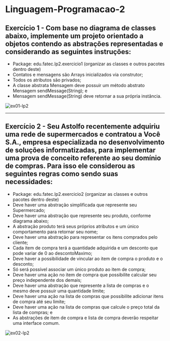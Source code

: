 # Linguagem-Programacao-2

## Exercício 1 - Com base no diagrama de classes abaixo, implemente um projeto orientado a objetos contendo as abstrações representadas e considerando as seguintes instruções:
- Package: edu.fatec.lp2.exercicio1 (organizar as classes e outros pacotes dentro deste)
- Contatos e mensagens são Arrays inicializados via construtor;
- Todos os atributos são privados;
- A classe abstrata Mensagem deve possuir um método abstrato Mensagem sendMessage(String); e
- Mensagem sendMessage(String) deve retornar a sua própria instância.

![ex01-lp2](https://user-images.githubusercontent.com/101421659/232364087-95a76477-78d1-447a-8df1-a9ec2afb6a00.PNG)

-----------------

## Exercício 2 - Seu Astolfo recentemente adquiriu uma rede de supermercados e contratou a Você S.A., empresa especializada no desenvolvimento de soluções informatizadas, para implementar uma prova de conceito referente ao seu domínio de compras. Para isso ele considerou as seguintes regras como sendo suas necessidades:

- Package: edu.fatec.lp2.exercicio2 (organizar as classes e outros pacotes dentro deste)
- Deve haver uma abstração simplificada que represente seu Supermercado;
- Deve haver uma abstração que represente seu produto, conforme diagrama abaixo;
- A abstração produto terá seus próprios atributos e um único comportamento para retornar seu nome;
- Deve haver uma abstração para representar os itens comprados pelo cliente;
- Cada item de compra terá a quantidade adquirida e um desconto que pode variar de 0 ao descontoMaximo;
- Deve haver a possibilidade de vincular ao item de compra o produto e o desconto;
- Só será possível associar um único produto ao item de compra;
- Deve haver uma ação no item de compra que possibilite calcular seu preço independente dos demais;
- Deve haver uma abstração que represente a lista de compras e o mesmo deve possuir uma quantidade limite;
- Deve haver uma ação na lista de compras que possibilite adicionar itens de compra até seu limite;
- Deve haver uma ação na lista de compras que calcule o preço total da lista de compras; e
- As abstrações de item de compra e lista de compra deverão respeitar uma interface comum.

![ex02-lp2](https://user-images.githubusercontent.com/101421659/232364191-73956815-ca2f-4bfc-970b-207ac70305cc.PNG)

